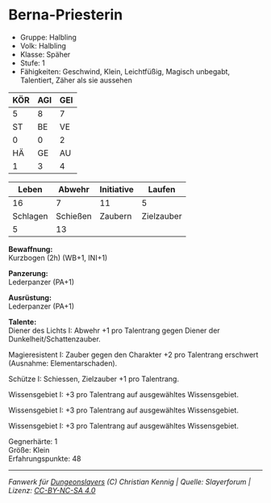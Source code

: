 # Berna-Priesterin  
- Gruppe: Halbling  
- Volk: Halbling  
- Klasse: Späher  
- Stufe: 1  
- Fähigkeiten: Geschwind, Klein, Leichtfüßig, Magisch unbegabt, Talentiert, Zäher als sie aussehen  


| KÖR | AGI | GEI |  
| --- | --- | --- |  
| 5   | 8   | 7   |
| ST  | BE  | VE  |  
| 0   | 0   | 2   |
| HÄ  | GE  | AU  |  
| 1   | 3   | 4   |


| Leben    | Abwehr   | Initiative | Laufen     |
| -------- | -------- | ---------- | ---------- |
| 16       | 7        | 11         | 5          |
| Schlagen | Schießen | Zaubern    | Zielzauber |
| 5        | 13       |            |            |

**Bewaffnung:**  
Kurzbogen (2h) (WB+1, INI+1)

**Panzerung:**  
Lederpanzer (PA+1)

**Ausrüstung:**  
Lederpanzer (PA+1)

**Talente:**  
Diener des Lichts I: Abwehr +1 pro Talentrang gegen Diener der Dunkelheit/Schattenzauber. 

Magieresistent I: Zauber gegen den Charakter +2 pro Talentrang erschwert (Ausnahme: Elementarschaden). 

Schütze I: Schiessen, Zielzauber +1 pro Talentrang. 

Wissensgebiet I: +3 pro Talentrang auf ausgewähltes Wissensgebiet. 

Wissensgebiet I: +3 pro Talentrang auf ausgewähltes Wissensgebiet. 

Wissensgebiet I: +3 pro Talentrang auf ausgewähltes Wissensgebiet. 


Gegnerhärte: 1  
Größe: Klein  
Erfahrungspunkte: 48  



___
*Fanwerk für [Dungeonslayers](https://www.dungeonslayers.net/) (C) Christian Kennig | Quelle: Slayerforum | Lizenz: [CC-BY-NC-SA 4.0](https://creativecommons.org/licenses/by-nc-sa/4.0/deed.de)*